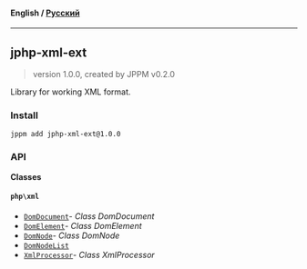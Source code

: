 #### **English** / [Русский](README.ru.md)

---

## jphp-xml-ext
> version 1.0.0, created by JPPM v0.2.0

Library for working XML format.

### Install
```
jppm add jphp-xml-ext@1.0.0
```

### API
**Classes**

#### `php\xml`

- [`DomDocument`](https://github.com/jphp-compiler/jphp/blob/master/exts/jphp-xml-ext/api-docs/classes/php/xml/DomDocument.md)- _Class DomDocument_
- [`DomElement`](https://github.com/jphp-compiler/jphp/blob/master/exts/jphp-xml-ext/api-docs/classes/php/xml/DomElement.md)- _Class DomElement_
- [`DomNode`](https://github.com/jphp-compiler/jphp/blob/master/exts/jphp-xml-ext/api-docs/classes/php/xml/DomNode.md)- _Class DomNode_
- [`DomNodeList`](https://github.com/jphp-compiler/jphp/blob/master/exts/jphp-xml-ext/api-docs/classes/php/xml/DomNodeList.md)
- [`XmlProcessor`](https://github.com/jphp-compiler/jphp/blob/master/exts/jphp-xml-ext/api-docs/classes/php/xml/XmlProcessor.md)- _Class XmlProcessor_